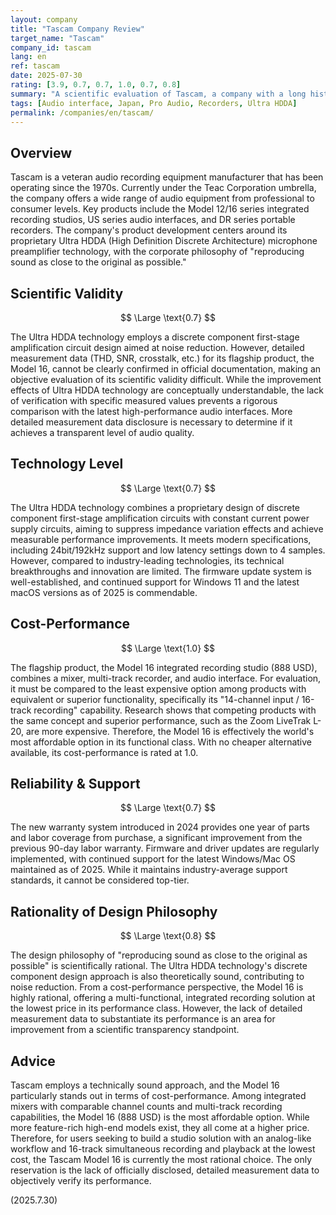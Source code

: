 ```yaml
---
layout: company
title: "Tascam Company Review"
target_name: "Tascam"
company_id: tascam
lang: en
ref: tascam
date: 2025-07-30
rating: [3.9, 0.7, 0.7, 1.0, 0.7, 0.8]
summary: "A scientific evaluation of Tascam, a company with a long history in audio recording equipment. While its Ultra HDDA technology receives a fair assessment, the company offers products with outstanding cost-performance in their functional class, leading to a high overall rating."
tags: [Audio interface, Japan, Pro Audio, Recorders, Ultra HDDA]
permalink: /companies/en/tascam/
---
```

## Overview

Tascam is a veteran audio recording equipment manufacturer that has been operating since the 1970s. Currently under the Teac Corporation umbrella, the company offers a wide range of audio equipment from professional to consumer levels. Key products include the Model 12/16 series integrated recording studios, US series audio interfaces, and DR series portable recorders. The company's product development centers around its proprietary Ultra HDDA (High Definition Discrete Architecture) microphone preamplifier technology, with the corporate philosophy of "reproducing sound as close to the original as possible."

## Scientific Validity

$$ \Large \text{0.7} $$

The Ultra HDDA technology employs a discrete component first-stage amplification circuit design aimed at noise reduction. However, detailed measurement data (THD, SNR, crosstalk, etc.) for its flagship product, the Model 16, cannot be clearly confirmed in official documentation, making an objective evaluation of its scientific validity difficult. While the improvement effects of Ultra HDDA technology are conceptually understandable, the lack of verification with specific measured values prevents a rigorous comparison with the latest high-performance audio interfaces. More detailed measurement data disclosure is necessary to determine if it achieves a transparent level of audio quality.

## Technology Level

$$ \Large \text{0.7} $$

The Ultra HDDA technology combines a proprietary design of discrete component first-stage amplification circuits with constant current power supply circuits, aiming to suppress impedance variation effects and achieve measurable performance improvements. It meets modern specifications, including 24bit/192kHz support and low latency settings down to 4 samples. However, compared to industry-leading technologies, its technical breakthroughs and innovation are limited. The firmware update system is well-established, and continued support for Windows 11 and the latest macOS versions as of 2025 is commendable.

## Cost-Performance

$$ \Large \text{1.0} $$

The flagship product, the Model 16 integrated recording studio (888 USD), combines a mixer, multi-track recorder, and audio interface. For evaluation, it must be compared to the least expensive option among products with equivalent or superior functionality, specifically its "14-channel input / 16-track recording" capability. Research shows that competing products with the same concept and superior performance, such as the Zoom LiveTrak L-20, are more expensive. Therefore, the Model 16 is effectively the world's most affordable option in its functional class. With no cheaper alternative available, its cost-performance is rated at 1.0.

## Reliability & Support

$$ \Large \text{0.7} $$

The new warranty system introduced in 2024 provides one year of parts and labor coverage from purchase, a significant improvement from the previous 90-day labor warranty. Firmware and driver updates are regularly implemented, with continued support for the latest Windows/Mac OS maintained as of 2025. While it maintains industry-average support standards, it cannot be considered top-tier.

## Rationality of Design Philosophy

$$ \Large \text{0.8} $$

The design philosophy of "reproducing sound as close to the original as possible" is scientifically rational. The Ultra HDDA technology's discrete component design approach is also theoretically sound, contributing to noise reduction. From a cost-performance perspective, the Model 16 is highly rational, offering a multi-functional, integrated recording solution at the lowest price in its performance class. However, the lack of detailed measurement data to substantiate its performance is an area for improvement from a scientific transparency standpoint.

## Advice

Tascam employs a technically sound approach, and the Model 16 particularly stands out in terms of cost-performance. Among integrated mixers with comparable channel counts and multi-track recording capabilities, the Model 16 (888 USD) is the most affordable option. While more feature-rich high-end models exist, they all come at a higher price. Therefore, for users seeking to build a studio solution with an analog-like workflow and 16-track simultaneous recording and playback at the lowest cost, the Tascam Model 16 is currently the most rational choice. The only reservation is the lack of officially disclosed, detailed measurement data to objectively verify its performance.

(2025.7.30)
